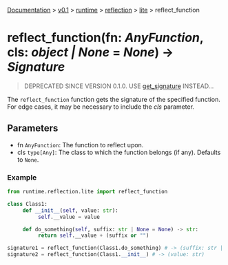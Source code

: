[Documentation](/docs/documentation.md) >
 [v0.1](/docs/0.1/version.md) >
  [runtime](/docs/0.1/runtime/module.md) >
   [reflection](/docs/0.1/runtime/reflection/module.md) >
    [lite](/docs/0.1/runtime/reflection/lite/module.md) >
     reflect_function

# reflect_function(fn: _AnyFunction_, cls: _object | None_ = _None_) -> _Signature_

> DEPRECATED SINCE VERSION 0.1.0. USE [get_signature](get_signature.md) INSTEAD...

The `reflect_function` function gets the signature of the specified function. For edge cases, it may be necessary to include the _cls_ parameter.

## Parameters

- fn `AnyFunction`: The function to reflect upon.
- cls `type[Any]`: The class to which the function belongs (if any). Defaults to `None`.

### Example

```python
from runtime.reflection.lite import reflect_function

class Class1:
     def __init__(self, value: str):
          self.__value = value

     def do_something(self, suffix: str | None = None) -> str:
          return self.__value + (suffix or "")

signature1 = reflect_function(Class1.do_something) # -> (suffix: str | None) -> str
signature2 = reflect_function(Class1.__init__) # -> (value: str)
```